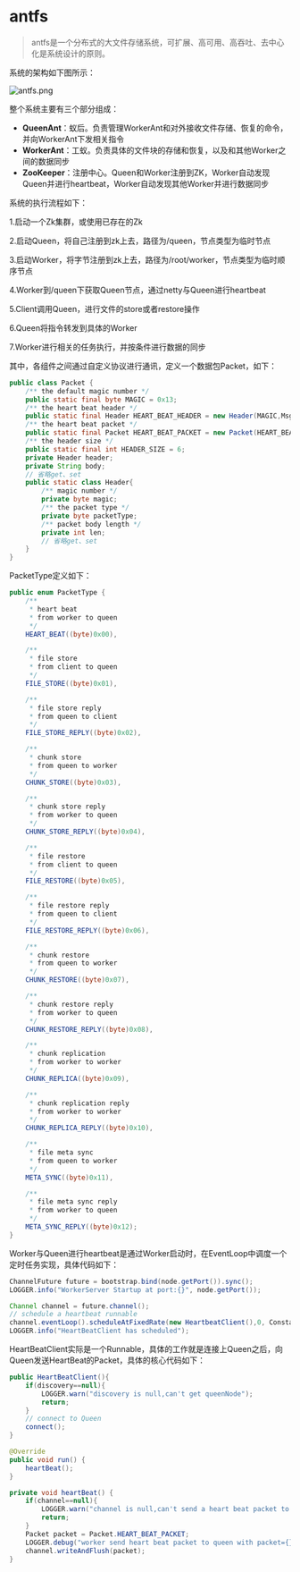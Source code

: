 # antfs


> antfs是一个分布式的大文件存储系统，可扩展、高可用、高吞吐、去中心化是系统设计的原则。


系统的架构如下图所示：

![antfs.png](http://upload-images.jianshu.io/upload_images/5417792-dc7d458adeaed6ca.png?imageMogr2/auto-orient/strip%7CimageView2/2/w/1240)

整个系统主要有三个部分组成：

- **QueenAnt**：蚁后。负责管理WorkerAnt和对外接收文件存储、恢复的命令，并向WorkerAnt下发相关指令
- **WorkerAnt**：工蚁。负责具体的文件块的存储和恢复，以及和其他Worker之间的数据同步
- **ZooKeeper**：注册中心。Queen和Worker注册到ZK，Worker自动发现Queen并进行heartbeat，Worker自动发现其他Worker并进行数据同步

系统的执行流程如下：

1.启动一个Zk集群，或使用已存在的Zk

2.启动Queen，将自己注册到zk上去，路径为/queen，节点类型为临时节点

3.启动Worker，将字节注册到zk上去，路径为/root/worker，节点类型为临时顺序节点

4.Worker到/queen下获取Queen节点，通过netty与Queen进行heartbeat

5.Client调用Queen，进行文件的store或者restore操作

6.Queen将指令转发到具体的Worker

7.Worker进行相关的任务执行，并按条件进行数据的同步

其中，各组件之间通过自定义协议进行通讯，定义一个数据包Packet，如下：
``` java
public class Packet {
    /** the default magic number */
    public static final byte MAGIC = 0x13;
    /** the heart beat header */
    public static final Header HEART_BEAT_HEADER = new Header(MAGIC,MsgType.HEARTBEAT.getVal(),0);
    /** the heart beat packet */
    public static final Packet HEART_BEAT_PACKET = new Packet(HEART_BEAT_HEADER,null);
    /** the header size */
    public static final int HEADER_SIZE = 6;
    private Header header;
    private String body;
    // 省略get、set
    public static class Header{
        /** magic number */
        private byte magic;
        /** the packet type */
        private byte packetType;
        /** packet body length */
        private int len;
        // 省略get、set
    }
}
```

PacketType定义如下：
``` java
public enum PacketType {
    /**
     * heart beat
     * from worker to queen
     */
    HEART_BEAT((byte)0x00),

    /**
     * file store
     * from client to queen
     */
    FILE_STORE((byte)0x01),

    /**
     * file store reply
     * from queen to client
     */
    FILE_STORE_REPLY((byte)0x02),

    /**
     * chunk store
     * from queen to worker
     */
    CHUNK_STORE((byte)0x03),

    /**
     * chunk store reply
     * from worker to queen
     */
    CHUNK_STORE_REPLY((byte)0x04),

    /**
     * file restore
     * from client to queen
     */
    FILE_RESTORE((byte)0x05),

    /**
     * file restore reply
     * from queen to client
     */
    FILE_RESTORE_REPLY((byte)0x06),

    /**
     * chunk restore
     * from queen to worker
     */
    CHUNK_RESTORE((byte)0x07),

    /**
     * chunk restore reply
     * from worker to queen
     */
    CHUNK_RESTORE_REPLY((byte)0x08),

    /**
     * chunk replication
     * from worker to worker
     */
    CHUNK_REPLICA((byte)0x09),

    /**
     * chunk replication reply
     * from worker to worker
     */
    CHUNK_REPLICA_REPLY((byte)0x10),

    /**
     * file meta sync
     * from queen to worker
     */
    META_SYNC((byte)0x11),

    /**
     * file meta sync reply
     * from worker to queen
     */
    META_SYNC_REPLY((byte)0x12);
}
```

Worker与Queen进行heartbeat是通过Worker启动时，在EventLoop中调度一个定时任务实现，具体代码如下：
``` java
ChannelFuture future = bootstrap.bind(node.getPort()).sync();
LOGGER.info("WorkerServer Startup at port:{}", node.getPort());

Channel channel = future.channel();
// schedule a heartbeat runnable
channel.eventLoop().scheduleAtFixedRate(new HeartbeatClient(),0, Constants.HEART_BEAT_PERIOD,TimeUnit.SECONDS);
LOGGER.info("HeartBeatClient has scheduled");
```
HeartBeatClient实际是一个Runnable，具体的工作就是连接上Queen之后，向Queen发送HeartBeat的Packet，具体的核心代码如下：
``` java
public HeartBeatClient(){
    if(discovery==null){
        LOGGER.warn("discovery is null,can't get queenNode");
        return;
    }
    // connect to Queen
    connect();
}

@Override
public void run() {
    heartBeat();
}

private void heartBeat() {
    if(channel==null){
        LOGGER.warn("channel is null,can't send a heart beat packet to queen");
        return;
    }
    Packet packet = Packet.HEART_BEAT_PACKET;
    LOGGER.debug("worker send heart beat packet to queen with packet={},remoteAddress={}",packet,channel.remoteAddress());
    channel.writeAndFlush(packet);
}
```

